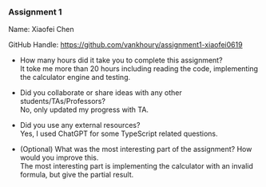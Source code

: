 ### Assignment 1

Name: Xiaofei Chen

GitHub Handle: https://github.com/vankhoury/assignment1-xiaofei0619

- How many hours did it take you to complete this assignment?\
It toke me more than 20 hours including reading the code, implementing the calculator engine and testing.

- Did you collaborate or share ideas with any other students/TAs/Professors?\
No, only updated my progress with TA.

- Did you use any external resources?\
Yes, I used ChatGPT for some TypeScript related questions.

- (Optional) What was the most interesting part of the assignment? How would you improve this.\
The most interesting part is implementing the calculator with an invalid formula, but give the partial result.
